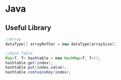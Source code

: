 # Java

## Useful Library

```java
//Array
dataType[] arrayRefVar = new dataType[arraySize];

//Hash Table
Map<T, T> hashtable = new HashMap<T, T>();
hashtable.get(index);
hashtable.put(index,value);
hashtable.containsKey(index);
```
